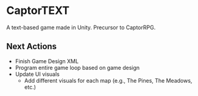 # CaptorTEXT
A text-based game made in Unity. Precursor to CaptorRPG.

## Next Actions
- Finish Game Design XML
- Program entire game loop based on game design
- Update UI visuals
  - Add different visuals for each map (e.g., The Pines, The Meadows, etc.)
